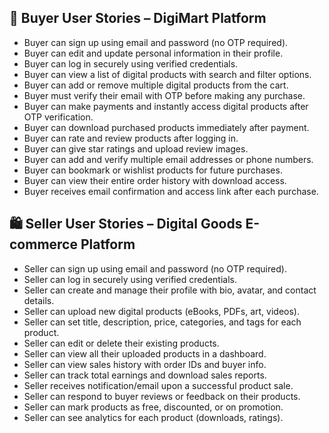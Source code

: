 ## 📌 Buyer User Stories – DigiMart Platform

- Buyer can sign up using email and password (no OTP required).
- Buyer can edit and update personal information in their profile.
- Buyer can log in securely using verified credentials.
- Buyer can view a list of digital products with search and filter options.
- Buyer can add or remove multiple digital products from the cart.
- Buyer must verify their email with OTP before making any purchase.
- Buyer can make payments and instantly access digital products after OTP verification.
- Buyer can download purchased products immediately after payment.
- Buyer can rate and review products after logging in.
- Buyer can give star ratings and upload review images.
- Buyer can add and verify multiple email addresses or phone numbers.
- Buyer can bookmark or wishlist products for future purchases.
- Buyer can view their entire order history with download access.
- Buyer receives email confirmation and access link after each purchase.



## 🛍️ Seller User Stories – Digital Goods E-commerce Platform

- Seller can sign up using email and password (no OTP required).
- Seller can log in securely using verified credentials.
- Seller can create and manage their profile with bio, avatar, and contact details.
- Seller can upload new digital products (eBooks, PDFs, art, videos).
- Seller can set title, description, price, categories, and tags for each product.
- Seller can edit or delete their existing products.
- Seller can view all their uploaded products in a dashboard.
- Seller can view sales history with order IDs and buyer info.
- Seller can track total earnings and download sales reports.
- Seller receives notification/email upon a successful product sale.
- Seller can respond to buyer reviews or feedback on their products.
- Seller can mark products as free, discounted, or on promotion.
- Seller can see analytics for each product (downloads, ratings).
